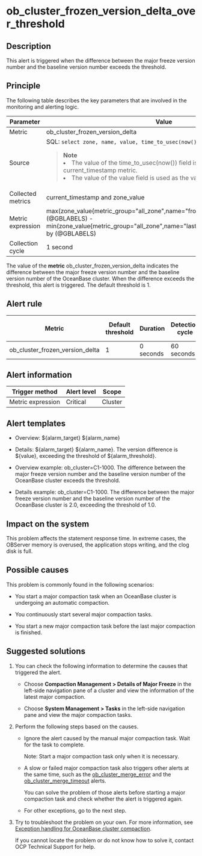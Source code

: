 ob_cluster_frozen_version_delta_over_threshold
===================================================================

**Description**
------------------------------------

This alert is triggered when the difference between the major freeze version number and the baseline version number exceeds the threshold.

Principle
------------------------------

The following table describes the key parameters that are involved in the monitoring and alerting logic.

|     Parameter     |                                                                                                                                                                                                               Value                                                                                                                                                                                                                |
|-------------------|------------------------------------------------------------------------------------------------------------------------------------------------------------------------------------------------------------------------------------------------------------------------------------------------------------------------------------------------------------------------------------------------------------------------------------|
| Metric            | ob_cluster_frozen_version_delta                                                                                                                                                                                                                                                                                                                                                                                                    |
| Source            | SQL:  ```select zone, name, value, time_to_usec(now()) from __all_zone;``` <blockquote> **Note** <br> <li> The value of the time_to_usec(now()) field is used as the value of the current_timestamp metric.  </li> <li>  The value of the value field is used as the value of the zone_value metric. </li> </blockquote>   |
| Collected metrics | current_timestamp and zone_value                                                                                                                                                                                                                                                                                                                                                                                                   |
| Metric expression | max(zone_value{metric_group="all_zone",name="frozen_version",@LABELS}) by (@GBLABELS) - min(zone_value{metric_group="all_zone",name="last_merged_version",@LABELS}) by (@GBLABELS)                                                                                                                                                                                                                                                 |
| Collection cycle  | 1 second                                                                                                                                                                                                                                                                                                                                                                                                                           |

The value of the **metric** ob_cluster_frozen_version_delta indicates the difference between the major freeze version number and the baseline version number of the OceanBase cluster. When the difference exceeds the threshold, this alert is triggered. The default threshold is 1.

**Alert rule**
-----------------------------------

|             Metric              | Default threshold | Duration  | Detection cycle | Time before clearance |
|---------------------------------|-------------------|-----------|-----------------|-----------------------|
| ob_cluster_frozen_version_delta | 1                 | 0 seconds | 60 seconds      | 5 minutes             |

**Alert information**
------------------------------------------

|  Trigger method   | Alert level |  Scope  |
|-------------------|-------------|---------|
| Metric expression | Critical    | Cluster |

**Alert templates**
----------------------------------------

* Overview: \${alarm_target} \${alarm_name}

* Details: \${alarm_target} \${alarm_name}. The version difference is \${value}, exceeding the threshold of \${alarm_threshold}.

* Overview example: ob_cluster=C1-1000. The difference between the major freeze version number and the baseline version number of the OceanBase cluster exceeds the threshold.

* Details example: ob_cluster=C1-1000. The difference between the major freeze version number and the baseline version number of the OceanBase cluster is 2.0, exceeding the threshold of 1.0.

**Impact on the system**
---------------------------------------------

This problem affects the statement response time. In extreme cases, the OBServer memory is overused, the application stops writing, and the clog disk is full.

**Possible causes**
----------------------------------------

This problem is commonly found in the following scenarios:

* You start a major compaction task when an OceanBase cluster is undergoing an automatic compaction.

* You continuously start several major compaction tasks.

* You start a new major compaction task before the last major compaction is finished.

Suggested solutions
----------------------------------------

1. You can check the following information to determine the causes that triggered the alert.

   * Choose **Compaction Management \> Details of Major Freeze** in the left-side navigation pane of a cluster and view the information of the latest major compaction.

   * Choose **System Management \> Tasks** in the left-side navigation pane and view the major compaction tasks.

2. Perform the following steps based on the causes.

   * Ignore the alert caused by the manual major compaction task. Wait for the task to complete.

     Note: Start a major compaction task only when it is necessary.

   * A slow or failed major compaction task also triggers other alerts at the same time, such as the [ob_cluster_merge_error](../2.ob-alert/7.ob_cluster_merge_error.md) and the [ob_cluster_merge_timeout](../2.ob-alert/8.ob_cluster_merge_timeout.md) alerts.

     You can solve the problem of those alerts before starting a major compaction task and check whether the alert is triggered again.

   * For other exceptions, go to the next step.

3. Try to troubleshoot the problem on your own. For more information, see [Exception handling for OceanBase cluster compaction](../5.appendix/3.exception-handling-for-oceanbase-cluster-compaction.md).

   If you cannot locate the problem or do not know how to solve it, contact OCP Technical Support for help.
